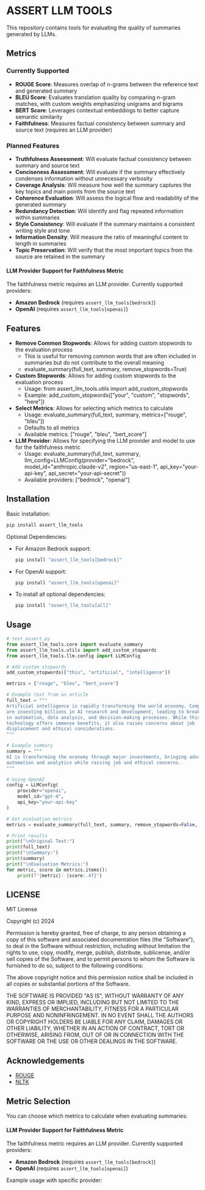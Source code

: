 # ASSERT LLM TOOLS

This repository contains tools for evaluating the quality of summaries generated by LLMs.

## Metrics

### Currently Supported

- **ROUGE Score**: Measures overlap of n-grams between the reference text and generated summary
- **BLEU Score**: Evaluates translation quality by comparing n-gram matches, with custom weights emphasizing unigrams and bigrams
- **BERT Score**: Leverages contextual embeddings to better capture semantic similarity
- **Faithfulness**: Measures factual consistency between summary and source text (requires an LLM provider)

### Planned Features

- **Truthfulness Assessment**: Will evaluate factual consistency between summary and source text
- **Conciseness Assessment**: Will evaluate if the summary effectively condenses information without unnecessary verbosity
- **Coverage Analysis**: Will measure how well the summary captures the key topics and main points from the source text
- **Coherence Evaluation**: Will assess the logical flow and readability of the generated summary
- **Redundancy Detection**: Will identify and flag repeated information within summaries
- **Style Consistency**: Will evaluate if the summary maintains a consistent writing style and tone
- **Information Density**: Will measure the ratio of meaningful content to length in summaries
- **Topic Preservation**: Will verify that the most important topics from the source are retained in the summary



#### LLM Provider Support for Faithfulness Metric

The faithfulness metric requires an LLM provider. Currently supported providers:

- **Amazon Bedrock** (requires `assert_llm_tools[bedrock]`)
- **OpenAI** (requires `assert_llm_tools[openai]`)


## Features

- **Remove Common Stopwords**: Allows for adding custom stopwords to the evaluation process
  - This is useful for removing common words that are often included in summaries but do not contribute to the overall meaning
  - evaluate_summary(full_text, summary, remove_stopwords=True)
- **Custom Stopwords**: Allows for adding custom stopwords to the evaluation process
  - Usage: from assert_llm_tools.utils import add_custom_stopwords
  - Example: add_custom_stopwords(["your", "custom", "stopwords", "here"])
- **Select Metrics**: Allows for selecting which metrics to calculate
  - Usage: evaluate_summary(full_text, summary, metrics=["rouge", "bleu"])
  - Defaults to all metrics
  - Available metrics: ["rouge", "bleu", "bert_score"]
- **LLM Provider**: Allows for specifying the LLM provider and model to use for the faithfulness metric
  - Usage: evaluate_summary(full_text, summary, llm_config=LLMConfig(provider="bedrock", model_id="anthropic.claude-v2", region="us-east-1", api_key="your-api-key", api_secret="your-api-secret"))
  - Available providers: ["bedrock", "openai"]



## Installation

Basic installation:
```bash
pip install assert_llm_tools
```

Optional Dependencies:

- For Amazon Bedrock support:
  ```bash
  pip install "assert_llm_tools[bedrock]"
  ```

- For OpenAI support:
  ```bash
  pip install "assert_llm_tools[openai]"
  ```

- To install all optional dependencies:
  ```bash
  pip install "assert_llm_tools[all]"
  ```

## Usage

```python
# test_assert.py
from assert_llm_tools.core import evaluate_summary
from assert_llm_tools.utils import add_custom_stopwords
from assert_llm_tools.llm.config import LLMConfig

# Add custom stopwords
add_custom_stopwords(["this", "artificial", "intelligence"])

metrics = ["rouge", "bleu", "bert_score"]

# Example text from an article
full_text = """
Artificial intelligence is rapidly transforming the world economy. Companies 
are investing billions in AI research and development, leading to breakthroughs 
in automation, data analysis, and decision-making processes. While this 
technology offers immense benefits, it also raises concerns about job 
displacement and ethical considerations.
"""

# Example summary
summary = """
AI is transforming the economy through major investments, bringing advances in 
automation and analytics while raising job and ethical concerns.
"""

# Using OpenAI
config = LLMConfig(
    provider="openai",
    model_id="gpt-4",
    api_key="your-api-key"
)

# Get evaluation metrics
metrics = evaluate_summary(full_text, summary, remove_stopwords=False, metrics=metrics, llm_config=config)

# Print results
print("\nOriginal Text:")
print(full_text)
print("\nSummary:")
print(summary)
print("\nEvaluation Metrics:")
for metric, score in metrics.items():
    print(f"{metric}: {score:.4f}")


```

## LICENSE

MIT License

Copyright (c) 2024

Permission is hereby granted, free of charge, to any person obtaining a copy
of this software and associated documentation files (the "Software"), to deal
in the Software without restriction, including without limitation the rights
to use, copy, modify, merge, publish, distribute, sublicense, and/or sell
copies of the Software, and to permit persons to whom the Software is
furnished to do so, subject to the following conditions:

The above copyright notice and this permission notice shall be included in all
copies or substantial portions of the Software.

THE SOFTWARE IS PROVIDED "AS IS", WITHOUT WARRANTY OF ANY KIND, EXPRESS OR
IMPLIED, INCLUDING BUT NOT LIMITED TO THE WARRANTIES OF MERCHANTABILITY,
FITNESS FOR A PARTICULAR PURPOSE AND NONINFRINGEMENT. IN NO EVENT SHALL THE
AUTHORS OR COPYRIGHT HOLDERS BE LIABLE FOR ANY CLAIM, DAMAGES OR OTHER
LIABILITY, WHETHER IN AN ACTION OF CONTRACT, TORT OR OTHERWISE, ARISING FROM,
OUT OF OR IN CONNECTION WITH THE SOFTWARE OR THE USE OR OTHER DEALINGS IN THE
SOFTWARE.

## Acknowledgements

- [ROUGE](https://github.com/google-research/google-research/tree/master/rouge)
- [NLTK](https://www.nltk.org/)

## Metric Selection

You can choose which metrics to calculate when evaluating summaries:

#### LLM Provider Support for Faithfulness Metric

The faithfulness metric requires an LLM provider. Currently supported providers:

- **Amazon Bedrock** (requires `assert_llm_tools[bedrock]`)
- **OpenAI** (requires `assert_llm_tools[openai]`)

Example usage with specific provider: